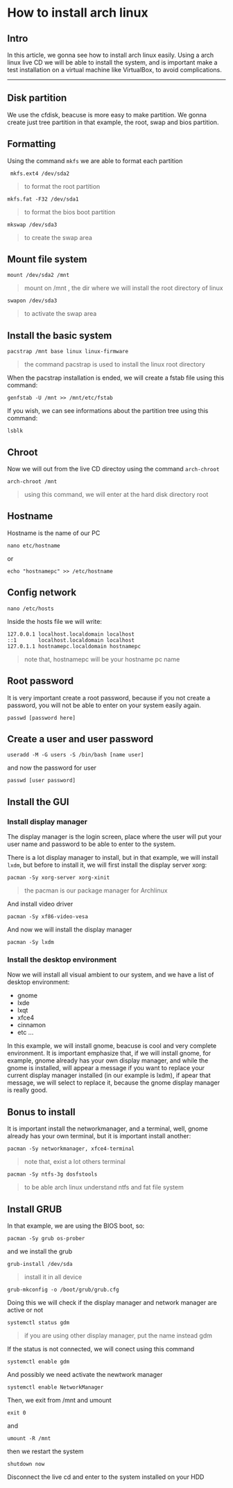 # How to install arch linux

## Intro

In this article, we gonna see how to install arch linux easily. Using a arch linux live CD we will be able to install the system, and is important make a test installation on a virtual machine like VirtualBox, to avoid complications.

---

## Disk partition

We use the cfdisk, beacuse is more easy to make partition. We gonna create just tree partition in that
example, the root, swap and bios partition.

## Formatting

Using the command `mkfs` we are able to format each partition

```
 mkfs.ext4 /dev/sda2
```
> to format the root partition

```
mkfs.fat -F32 /dev/sda1
```
> to format the bios boot partition

```
mkswap /dev/sda3
```
> to create the swap area

## Mount file system

```
mount /dev/sda2 /mnt
```
> mount on /mnt , the dir where we will install the root directory of linux

```
swapon /dev/sda3
```
> to activate the swap area

## Install the basic system

```
pacstrap /mnt base linux linux-firmware
```
> the command pacstrap is used to install the linux root directory

When the pacstrap installation is ended, we will create a fstab file using this command:
```
genfstab -U /mnt >> /mnt/etc/fstab
```

If you wish, we can see informations about the partition tree using this command:

```
lsblk
```

## Chroot

Now we will out from the live CD directoy using the command `arch-chroot`

```
arch-chroot /mnt 
```
> using this command, we will enter at the hard disk directory root

## Hostname

Hostname is the name of our PC

```
nano etc/hostname
```
or
```
echo "hostnamepc" >> /etc/hostname
```

## Config network

```
nano /etc/hosts
```
Inside the hosts file we will write:

```
127.0.0.1 localhost.localdomain localhost
::1       localhost.localdomain localhost
127.0.1.1 hostnamepc.localdomain hostnamepc
```
> note that, hostnamepc will be your hostname pc name

## Root password

It is very important create a root password, because if you not create a password, you will not be able to
enter on your system easily again.

```
passwd [password here]
```

## Create a user and user password

```
useradd -M -G users -S /bin/bash [name user]
```

and now the password for user

```
passwd [user password]
```

## Install the GUI

### Install display manager

The display manager is the login screen, place where the user will put your user name and password to be able
to enter to the system.

There is a lot display manager to install, but in that example, we will install `lxdm`, but before to install it, we will first install the display server xorg:

```
pacman -Sy xorg-server xorg-xinit
```
> the pacman is our package manager for Archlinux

And install video driver 

```
pacman -Sy xf86-video-vesa
```

And now we will install the display manager

```
pacman -Sy lxdm
```

### Install the desktop environment

Now we will install all visual ambient to our system, and we have a list of desktop environment:

* gnome
* lxde
* lxqt
* xfce4
* cinnamon
* etc ...

In this example, we will install gnome, beacuse is cool and very complete environment. It is important emphasize that, if we will install gnome, for example, gnome already has your own display manager, and while the gnome is installed, will appear a message if you want to replace your current display manager installed (in our example is lxdm), if apear that message, we will select to replace it, because the gnome display manager is really good.

## Bonus to install

It is important install the networkmanager, and a terminal, well, gnome already has your own terminal, but it is important install another:

```
pacman -Sy networkmanager, xfce4-terminal
```
> note that, exist a lot others terminal

```
pacman -Sy ntfs-3g dosfstools
```
> to be able arch linux understand ntfs and fat file system

## Install GRUB

In that example, we are using the BIOS boot, so:

```
pacman -Sy grub os-prober
```

and we install the grub

```
grub-install /dev/sda
```
> install it in all device

```
grub-mkconfig -o /boot/grub/grub.cfg
```

Doing this we will check if the display manager and network manager are active or not

```
systemctl status gdm
```
> if you are using other display manager, put the name instead gdm

If the status is not connected, we will conect using this command

```
systemctl enable gdm
```

And possibly we need activate the newtwork manager
```
systemctl enable NetworkManager
```

Then, we exit from /mnt and umount

```
exit 0
```

and

```
umount -R /mnt
```

then we restart the system

```
shutdown now
```

Disconnect the live cd and enter to the system installed on your HDD